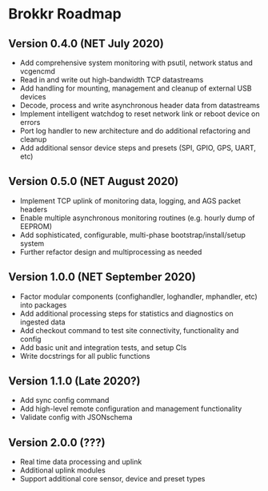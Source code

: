 # Brokkr Roadmap


## Version 0.4.0 (NET July 2020)

* Add comprehensive system monitoring with psutil, network status and vcgencmd
* Read in and write out high-bandwidth TCP datastreams
* Add handling for mounting, management and cleanup of external USB devices
* Decode, process and write asynchronous header data from datastreams
* Implement intelligent watchdog to reset network link or reboot device on errors
* Port log handler to new architecture and do additional refactoring and cleanup
* Add additional sensor device steps and presets (SPI, GPIO, GPS, UART, etc)



## Version 0.5.0 (NET August 2020)

* Implement TCP uplink of monitoring data, logging, and AGS packet headers
* Enable multiple asynchronous monitoring routines (e.g. hourly dump of EEPROM)
* Add sophisticated, configurable, multi-phase bootstrap/install/setup system
* Further refactor design and multiprocessing as needed



## Version 1.0.0 (NET September 2020)

* Factor modular components (confighandler, loghandler, mphandler, etc) into packages
* Add additional processing steps for statistics and diagnostics on ingested data
* Add checkout command to test site connectivity, functionality and config
* Add basic unit and integration tests, and setup CIs
* Write docstrings for all public functions



## Version 1.1.0 (Late 2020?)

* Add sync config command
* Add high-level remote configuration and management functionality
* Validate config with JSONschema



## Version 2.0.0 (???)

* Real time data processing and uplink
* Additional uplink modules
* Support additional core sensor, device and preset types
